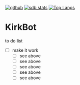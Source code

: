 [![github](https://img.shields.io/github/stars/freeCodeCamp/freeCodeCamp.svg)]()
[![sdb stats](https://github-readme-stats.vercel.app/api?username=SuperDrBacon&theme=synthwave)](https://github.com/anuraghazra/github-readme-stats)
[![Top Langs](https://github-readme-stats.vercel.app/api/top-langs/?username=SuperDrBacon)](https://github.com/anuraghazra/github-readme-stats)
# KirkBot
to do list
- [ ] make it work
    - [ ] see above
    - [ ] see above
    - [ ] see above
    - [ ] see above
    - [ ] see above
